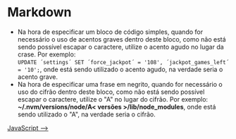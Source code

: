 # Markdown

- <a id="bloco-codigo-simples-crases"></a>Na hora de especificar um bloco de código simples, quando for necessário o uso de acentos graves dentro deste bloco, como não está sendo possível escapar o caractere, utilize o acento agudo no lugar da crase. Por exemplo:  
    `UPDATE ´settings´ SET ´force_jackpot´ = '108', ´jackpot_games_left´ = '10';`, onde está sendo utilizado o acento agudo, na verdade seria o acento grave.
- Na hora de especificar uma frase em negrito, quando for necessário o uso do cifrão dentro deste bloco, como não está sendo possível escapar o caractere, utilize o "A" no lugar do cifrão. Por exemplo:  
    **~/.nvm/versions/node/A< versões >/lib/node_modules**, onde está sendo utilizado o "A", na verdade seria o cifrão.

[JavaScript -->](./JavaScript.md)